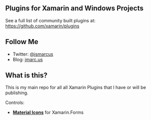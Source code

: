 ## Plugins for Xamarin and Windows Projects

See a full list of community built plugins at: https://github.com/xamarin/plugins

## Follow Me
* Twitter: [@jsmarcus](https://twitter.com/jsmarcus)
* Blog: [jmarc.us](http://jmarc.us)

## What is this?
This is my main repo for all all Xamarin Plugins that I have or will be publishing.

Controls:
* **[Material Icons](https://github.com/jsmarcus/Xamarin.Plugins/tree/master/MaterialIcons)** for Xamarin.Forms

